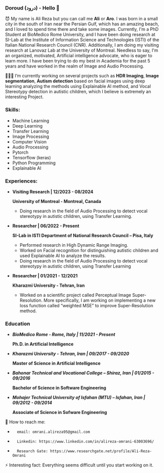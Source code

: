 ### Doroud (درود) - Hello 👋

 😈 My name is Ali Reza but you can call me **Ali** or **Aro**. I was born in a small city in the south of Iran near the Persian Gulf, which has an amazing beach, and I loved to spend time there and take some images. Currently, I'm a PhD Student at BioMedico Rome University, and I have been doing research at SI-Lab at the Institute of Information Science and Technologies (ISTI) of the Italian National Research Council (CNR). Additionally, I am doing my visiting research at Lanovaz Lab at the University of Montreal. Needless to say, I'm an organized, motivated, Artificial intelligence advocate, who is eager to learn more. I have been trying to do my best in Academia for the past 5 years and have worked in the realm of Image and Audio Processing.

 👨🏻‍💻 I’m currently working on several projects such as **HDR Imaging**, **Image segmentation**, **Autism detection** based on facial images using deep learning analyzing the methods using Explainable AI method, and Vocal Stereotypy detection in autistic children, which I believe is extremely an interesting Project.

### Skills:

* Machine Learning
* Deep Learning
* Transfer Learning
* Image Processing
* Computer Vision
* Audio Processing
* Pytorch
* Tensorflow (keras)
* Python Programming
* Explainable AI

### Experiences:
* **Visiting Research | 12/2023 - 08/2024**

  **University of Montreal - Montreal, Canada**
  * Doing research in the field of Audio Processing to detect vocal stereotypy in autistic children, using Transfer Learning.
* **Researcher | 06/2022 - Present**

  **SI-Lab in ISTI Department of National Research Council – Pisa, Italy**
  * Performed research in High Dynamic Range Imaging.
  * Worked on Facial recognition for distinguishing autistic children and used Explainable AI to analyze the results.
  * Doing research in the field of Audio Processing to detect vocal stereotypy in autistic children, using Transfer Learning
* **Researcher | 01/2021 - 12/2021**

  **Kharazmi University - Tehran, Iran**
  * Worked on a scientific project called Perceptual Image Super-Resolution. More specifically, I am working on implementing a new loss function called “weighted MSE” to improve Super-Resolution method.

### Education
* ***BioMedico Rome - Rome, Italy | 11/2021 - Present***

  **Ph.D. in Artificial Intelligence**

* ***Kharazmi University - Tehran, Iran | 09/2017 - 09/2020***
  
  **Master of Science in Artificial Intelligence**

* ***Bahonar Technical and Vocational College – Shiraz, Iran | 01/2015 - 09/2016***

  **Bachelor of Science in Software Engineering**

* ***Mohajer Technical University of Isfahan (MTU) – Isfahan, Iran | 09/2012 - 09/2014***

  **Associate of Science in Sofware Engineering**
  
 📧 How to reach me: 
-       email: omrani.alireza95@gmail.com
-       Linkedin: https://www.linkedin.com/in/alireza-omrani-63003696/
-       Research Gate: https://www.researchgate.net/profile/Ali-Reza-Omrani

 ⚡ Interesting fact: Everything seems difficult until you start working on it.

<!--
**AlirezaOmrani95/AlirezaOmrani95** is a ✨ _special_ ✨ repository because its `README.md` (this file) appears on your GitHub profile.


Here are some ideas to get you started:
- 🌱 I’m currently learning ...
- 🤔 I’m looking for help with ...
- 😄 Pronouns: ...
- 👯 I’m looking to collaborate on ...
- 💬 Ask me about ...
-->
